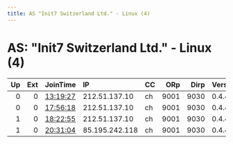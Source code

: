 ```yaml
---
title: AS "Init7 Switzerland Ltd." - Linux (4)
---
```


# AS: "Init7 Switzerland Ltd." - Linux (4)

|   Up |   Ext | JoinTime                                                                                            | IP             | CC   |   ORp |   Dirp | Version   | Contact   | Nickname         |   eFamMembers |
|-----:|------:|:----------------------------------------------------------------------------------------------------|:---------------|:-----|------:|-------:|:----------|:----------|:-----------------|--------------:|
|    0 |     0 | [13:19:27](https://metrics.torproject.org/rs.html#details/95E4A311426AD9372224557F4DB5324C4EAC624D) | 212.51.137.10  | ch   |  9001 |   9030 | 0.4.4.5   | None      | MonsterintheDark |             1 |
|    0 |     0 | [17:56:18](https://metrics.torproject.org/rs.html#details/DBDBD9CAF7DB37FF2E5F1E58E4F05EBF4EA63782) | 212.51.137.10  | ch   |  9001 |   9030 | 0.4.4.5   | None      | MonsterintheDark |             1 |
|    1 |     0 | [18:22:55](https://metrics.torproject.org/rs.html#details/902FB69767831F30EC86E4489442CFE60686DB3F) | 212.51.137.10  | ch   |  9001 |   9030 | 0.4.4.5   | None      | MonsterintheDark |             1 |
|    1 |     0 | [20:31:04](https://metrics.torproject.org/rs.html#details/3CBFE13292B405CA02754EF2B27167457F21405E) | 85.195.242.118 | ch   |  9001 |   9030 | 0.4.4.5   | None      | jujunz           |             1 |
